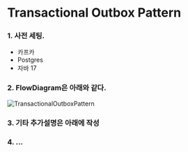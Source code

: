 # Transactional Outbox Pattern

### 1. 사전 세팅.
- 카프카
- Postgres
- 자바 17

### 2. FlowDiagram은 아래와 같다.
![TransactionalOutboxPattern](https://github.com/Nanninggu/Transactional-Outbox-Pattern/assets/54211801/b08a817e-ef6c-46dc-b196-7340f4db8423)

### 3. 기타 추가설명은 아래에 작성

### 4. ...
